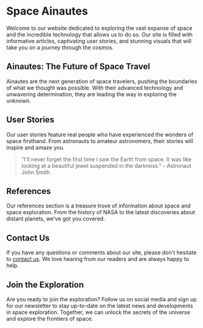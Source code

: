 <!--font:Montserrat-->

# Space Ainautes

Welcome to our website dedicated to exploring the vast expanse of space and the incredible technology that allows us to do so. Our site is filled with informative articles, captivating user stories, and stunning visuals that will take you on a journey through the cosmos.

## Ainautes: The Future of Space Travel

Ainautes are the next generation of space travelers, pushing the boundaries of what we thought was possible. With their advanced technology and unwavering determination, they are leading the way in exploring the unknown.

## User Stories

Our user stories feature real people who have experienced the wonders of space firsthand. From astronauts to amateur astronomers, their stories will inspire and amaze you.

> "I'll never forget the first time I saw the Earth from space. It was like looking at a beautiful jewel suspended in the darkness." - Astronaut John Smith

## References

Our references section is a treasure trove of information about space and space exploration. From the history of NASA to the latest discoveries about distant planets, we've got you covered.

## Contact Us

If you have any questions or comments about our site, please don't hesitate to [contact us](#). We love hearing from our readers and are always happy to help.

## Join the Exploration

Are you ready to join the exploration? Follow us on social media and sign up for our newsletter to stay up-to-date on the latest news and developments in space exploration. Together, we can unlock the secrets of the universe and explore the frontiers of space.

<!--

Write me content for website with wallpaper which alt text is:

"A futuristic spacecraft crewed entirely by Ainautes, hurtling through space at incredible speeds."

The name/title of the page should not be 1:1 copy of the alt text but rather a real content of the website which is using this wallpaper.

- Use markdown format
- Start with heading
- Heading should be short and concise
- The content should look like a real website
- The website should not be about the wallpaper, wallpaper is just a related background
- Heading should be contain work "wallpaper" or "background"
- Include real sections like references, contact, user stories, etc. use things relevant to the page purpose.
- Feel free to use structure like headings, bullets, numbering, blockquotes, paragraphs, horizontal lines, etc.
- You can use formatting like bold or _italic_
- You can include UTF-8 emojis
- Links should be only #hash anchors (and you can refer to the document itself)
- Do not include images


---


# Exploring the Frontiers of Space: Ainautes Wallpaper

Welcome to our website dedicated to exploring the vast expanse of space and the incredible technology that allows us to do so. Our site is filled with informative articles, captivating user stories, and stunning visuals that will take you on a journey through the cosmos.

## The Ainautes Wallpaper

Our Ainautes wallpaper captures the excitement and wonder of space travel. Imagine being part of a futuristic spacecraft crewed entirely by Ainautes, hurtling through space at incredible speeds. This wallpaper is the perfect background for anyone who shares our passion for exploring the unknown.

## Our Mission

At [ExploringSpace.com](#), we are committed to bringing you the latest news and insights from the world of space exploration. Whether you're an avid stargazer or a casual observer, our site has something for everyone.

### User Stories

Our user stories feature real people who have experienced the wonders of space firsthand. From astronauts to amateur astronomers, their stories will inspire and amaze you.

> "I'll never forget the first time I saw the Earth from space. It was like looking at a beautiful jewel suspended in the darkness." - Astronaut John Smith

### References

Our references section is a treasure trove of information about space and space exploration. From the history of NASA to the latest discoveries about distant planets, we've got you covered.

### Contact Us

If you have any questions or comments about our site, please don't hesitate to [contact us](#). We love hearing from our readers and are always happy to help.

## Join the Exploration

Are you ready to join the exploration? Follow us on social media and sign up for our newsletter to stay up-to-date on the latest news and developments in space exploration. Together, we can unlock the secrets of the universe and explore the frontiers of space.


---


Heading should not include word "wallpaper". The website should not be about the wallpaper itself, wallpaper is just a related background, rewrite whole content.


---


# Exploring the Frontiers of Space with Ainautes

Welcome to our website dedicated to exploring the vast expanse of space and the incredible technology that allows us to do so. Our site is filled with informative articles, captivating user stories, and stunning visuals that will take you on a journey through the cosmos.

## Ainautes: The Future of Space Travel

Ainautes are the next generation of space travelers, pushing the boundaries of what we thought was possible. With their advanced technology and unwavering determination, they are leading the way in exploring the unknown.

## User Stories

Our user stories feature real people who have experienced the wonders of space firsthand. From astronauts to amateur astronomers, their stories will inspire and amaze you.

> "I'll never forget the first time I saw the Earth from space. It was like looking at a beautiful jewel suspended in the darkness." - Astronaut John Smith

## References

Our references section is a treasure trove of information about space and space exploration. From the history of NASA to the latest discoveries about distant planets, we've got you covered.

## Contact Us

If you have any questions or comments about our site, please don't hesitate to [contact us](#). We love hearing from our readers and are always happy to help.

## Join the Exploration

Are you ready to join the exploration? Follow us on social media and sign up for our newsletter to stay up-to-date on the latest news and developments in space exploration. Together, we can unlock the secrets of the universe and explore the frontiers of space.


---


Write me a Google font which is best fitting for the website.

Pick from the list:
- Playfair Display
- Lato
- Roboto
- IBM Plex Sans
- Raleway
- Lobster
- Alegreya
- Futura
- Dancing Script
- Barlow Condensed
- Inter
- Open Sans
- Cinzel Decorative
- Orbitron
- Cinzel
- Barlow Condensed
- Poppins
- Montserrat
- Cabin
- Exo 2
- Cormorant Garamond
- Great Vibes


Write just the font name nothing else.


---


Montserrat

-->
